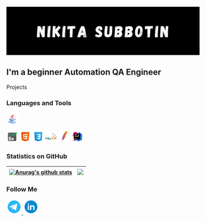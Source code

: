 [![Header](https://github.com/subbotin-n-o/subbotin-n-o/blob/main/assets/Nikita%20Subbotin.png)]()

## I'm a beginner Automation QA Engineer

Projects

### Languages and Tools
<code><img height="30" alt="Java" src="assets/icons8-java-100.png"></code>

<code><img height="30" alt="Selenium" src="assets/icons8-selenium-100.png"></code>
<code><img height="30" alt="HTML" src="assets/icons8-html-5-100.png"></code>
<code><img height="30" alt="CSS" src="assets/icons8-css3-100.png"></code>
<code><img height="30" alt="SQL" src="assets/icons8-mysql-logo-100.png"></code>
<code><img height="30" alt="Maven" src="assets/icons8-apache-maven-100.png"></code>
<code><img height="30" alt="IDEA" src="assets/icons8-intellij-idea-100.png"></code>

### Statistics on GitHub

| <a href="https://github.com/anuraghazra/github-readme-stats"><img align="center" src="https://github-readme-stats.vercel.app/api?username=subbotin-n-o&show_icons=true&hide=stars,issues,contribs&count_private=true&theme=buefy&hide_border=true" alt="Anurag's github stats" /></a> | <a href="https://github.com/anuraghazra/github-readme-stats"><img align="center" src="https://github-readme-stats.vercel.app/api/top-langs/?username=subbotin-n-o&layout=compact&theme=buefy&hide_border=true" /></a> |
| ------------- | ------------- |

### Follow Me

<a href="https://t.me/subbotin_n">
<img height="40" alt="Telegram" src="assets/icons8-telegram-app-100.png"/>
</a>
<a href="https://www.linkedin.com/in/nikitasubbotin">
<img height="40" alt="LinkedIn" src="assets/icons8-linkedin-circled-100.png"/>
</a>